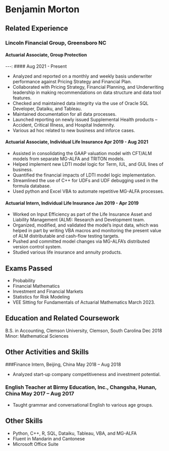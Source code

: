 # Benjamin Morton
## Related Experience
### Lincoln Financial Group, Greensboro NC
#### Actuarial Associate, Group Protection 
---: #### Aug 2021 - Present
-	Analyzed and reported on a monthly and weekly basis underwriter performance against Pricing Strategy and Financial Plan.
-	Collaborated with Pricing Strategy, Financial Planning, and Underwriting leadership in making recommendations on data structure and data tool features. 
-	Checked and maintained data integrity via the use of Oracle SQL Developer, Dataiku, and Tableau.
-	Maintained documentation for all data processes.
-	Launched reporting on newly issued Supplemental Health products – Accident, Critical Illness, and Hospital Indemnity. 
-	Various ad hoc related to new business and inforce cases.

#### Actuarial Associate, Individual Life Insurance Apr 2019 - Aug 2021
-	Assisted in consolidating the GAAP valuation model with CFT/ALM models from separate MG-ALFA and TRITON models.
-	Helped implement new LDTI model logic for Term, IUL, and GUL lines of business.
-	Quantified the financial impacts of LDTI model logic implementation.
-	Streamlined the use of C++ for UDFs and UDF debugging used in the formula database.
-	Used python and Excel VBA to automate repetitive MG-ALFA processes.

#### Actuarial Intern, Individual Life Insurance Jan 2019 - Apr 2019
-	Worked on Input Efficiency as part of the Life Insurance Asset and Liability Management (ALM): Research and Development team. 
-	Organized, modified, and validated the model’s input data, which was helped in part by writing VBA macros and monitoring the present value of ALM distributable and cash-flow testing targets.
-	Pushed and committed model changes via MG-ALFA’s distributed version control system.
-	Studied various life insurance and annuity products. 

## Exams Passed
- Probability
- Financial Mathematics
- Investment and Financial Markets
- Statistics for Risk Modeling
- VEE
Sitting for Fundamentals of Actuarial Mathematics March 2023.

## Education and Related Coursework
B.S. in Accounting, Clemson University, Clemson, South Carolina	Dec 2018
Minor: Mathematical Sciences 

## Other Activities and Skills
###Finance Intern, Beijing, China	May 2018 – Aug 2018
-	Analyzed start-up company competitiveness and investment potential. 
### English Teacher at Birmy Education, Inc., Changsha, Hunan, China	 May 2017 – Aug 2017
-	Taught grammar and conversational English to various age groups.

## Other Skills
-	Python, C++, R, SQL, Dataiku, Tableau, VBA, and MG-ALFA
-	Fluent in Mandarin and Cantonese
-	Microsoft Office Suite

